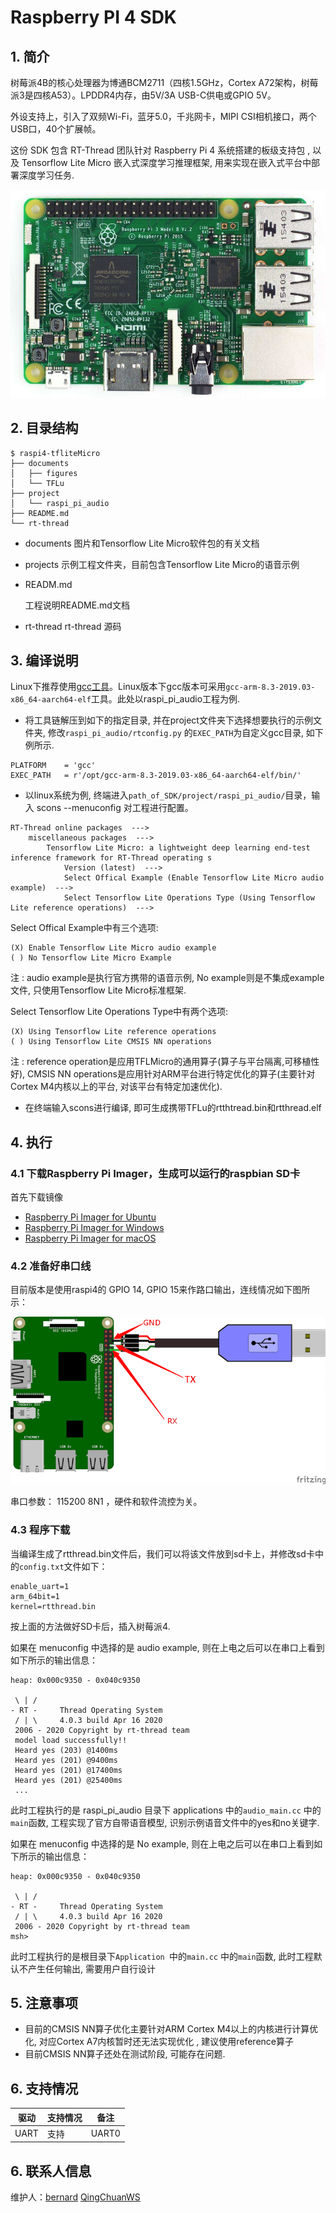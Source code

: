 # Raspberry PI 4 SDK

## 1. 简介

树莓派4B的核心处理器为博通BCM2711（四核1.5GHz，Cortex A72架构，树莓派3是四核A53）。LPDDR4内存，由5V/3A USB-C供电或GPIO 5V。

外设支持上，引入了双频Wi-Fi，蓝牙5.0，千兆网卡，MIPI CSI相机接口，两个USB口，40个扩展帧。

这份 SDK 包含 RT-Thread 团队针对 Raspberry Pi 4 系统搭建的板级支持包 , 以及 Tensorflow Lite Micro 嵌入式深度学习推理框架, 用来实现在嵌入式平台中部署深度学习任务.

![raspi1](documents/figures/raspipi4.png)

## 2. 目录结构

```
$ raspi4-tfliteMicro
├── documents
│   ├── figures
│   └── TFLu
├── project
│   └── raspi_pi_audio
├── README.md
└── rt-thread
```

- documents
  图片和Tensorflow Lite Micro软件包的有关文档
  
- projects
  示例工程文件夹，目前包含Tensorflow Lite Micro的语音示例
  
- READM.md
  
  工程说明README.md文档
  
- rt-thread
  rt-thread 源码

## 3. 编译说明

Linux下推荐使用[gcc工具][2]。Linux版本下gcc版本可采用`gcc-arm-8.3-2019.03-x86_64-aarch64-elf`工具。此处以raspi_pi_audio工程为例. 

- 将工具链解压到如下的指定目录, 并在project文件夹下选择想要执行的示例文件夹,  修改`raspi_pi_audio/rtconfig.py` 的`EXEC_PATH`为自定义gcc目录, 如下例所示.

```
PLATFORM    = 'gcc'
EXEC_PATH   = r'/opt/gcc-arm-8.3-2019.03-x86_64-aarch64-elf/bin/'  
```

- 以linux系统为例, 终端进入`path_of_SDK/project/raspi_pi_audio/`目录，输入 scons --menuconfig 对工程进行配置。

```
RT-Thread online packages  --->
	miscellaneous packages  --->
		Tensorflow Lite Micro: a lightweight deep learning end-test inference framework for RT-Thread operating s
			Version (latest)  --->  
			Select Offical Example (Enable Tensorflow Lite Micro audio example)  --->      
            Select Tensorflow Lite Operations Type (Using Tensorflow Lite reference operations)  ---> 
```

Select Offical Example中有三个选项:

```
(X) Enable Tensorflow Lite Micro audio example 
( ) No Tensorflow Lite Micro Example 
```

注 : audio example是执行官方携带的语音示例, No example则是不集成example文件, 只使用Tensorflow Lite Micro标准框架. 

Select Tensorflow Lite Operations Type中有两个选项:

```
(X) Using Tensorflow Lite reference operations
( ) Using Tensorflow Lite CMSIS NN operations 
```

注 : reference operation是应用TFLMicro的通用算子(算子与平台隔离,可移植性好),  CMSIS NN operations是应用针对ARM平台进行特定优化的算子(主要针对Cortex M4内核以上的平台, 对该平台有特定加速优化).

- 在终端输入scons进行编译, 即可生成携带TFLu的rtthtread.bin和rtthread.elf

## 4. 执行

### 4.1 下载**Raspberry Pi Imager**，生成可以运行的raspbian SD卡

首先下载镜像

* [Raspberry Pi Imager for Ubuntu](https://downloads.raspberrypi.org/imager/imager_amd64.deb)
* [Raspberry Pi Imager for Windows](https://downloads.raspberrypi.org/imager/imager.exe)
* [Raspberry Pi Imager for macOS](https://downloads.raspberrypi.org/imager/imager.dmg)

### 4.2 准备好串口线

目前版本是使用raspi4的 GPIO 14, GPIO 15来作路口输出，连线情况如下图所示：

![raspi2](documents/figures/raspberrypi-console.png)

串口参数： 115200 8N1 ，硬件和软件流控为关。

### 4.3 程序下载

当编译生成了rtthread.bin文件后，我们可以将该文件放到sd卡上，并修改sd卡中的`config.txt`文件如下：

```
enable_uart=1
arm_64bit=1
kernel=rtthread.bin
```

按上面的方法做好SD卡后，插入树莓派4.

如果在 menuconfig 中选择的是 audio example, 则在上电之后可以在串口上看到如下所示的输出信息：

```text
heap: 0x000c9350 - 0x040c9350

 \ | /
- RT -     Thread Operating System
 / | \     4.0.3 build Apr 16 2020
 2006 - 2020 Copyright by rt-thread team
 model load successfully!!
 Heard yes (203) @1400ms
 Heard yes (201) @9400ms
 Heard yes (201) @17400ms
 Heard yes (201) @25400ms
 ...
```

此时工程执行的是 raspi_pi_audio 目录下 applications 中的`audio_main.cc` 中的`main`函数, 工程实现了官方自带语音模型, 识别示例语音文件中的yes和no关键字. 

如果在 menuconfig 中选择的是 No example, 则在上电之后可以在串口上看到如下所示的输出信息：

```text
heap: 0x000c9350 - 0x040c9350

 \ | /
- RT -     Thread Operating System
 / | \     4.0.3 build Apr 16 2020
 2006 - 2020 Copyright by rt-thread team
msh>
```

此时工程执行的是根目录下`Application `中的`main.cc` 中的`main`函数, 此时工程默认不产生任何输出, 需要用户自行设计

## 5. 注意事项

- 目前的CMSIS NN算子优化主要针对ARM Cortex M4以上的内核进行计算优化, 对应Cortex A7内核暂时还无法实现优化 , 建议使用reference算子
- 目前CMSIS NN算子还处在测试阶段, 可能存在问题. 

## 6. 支持情况

| 驱动 | 支持情况  |  备注  |
| ------ | ----  | :------:  |
| UART | 支持 | UART0|

## 6. 联系人信息

维护人：[bernard][5]  [QingChuanWS][7]

[1]: https://www.rt-thread.org/page/download.html
[2]: https://developer.arm.com/tools-and-software/open-source-software/developer-tools/gnu-toolchain/gnu-a/downloads
[3]: https://downloads.raspberrypi.org/raspbian_lite_latest
[4]: https://etcher.io
[5]: https://github.com/BernardXiong
[6]:https://tensorflow.google.cn/lite/microcontrollers
[7]:https://github.com/QingChuanWS/raspi4-tfliteMicro


